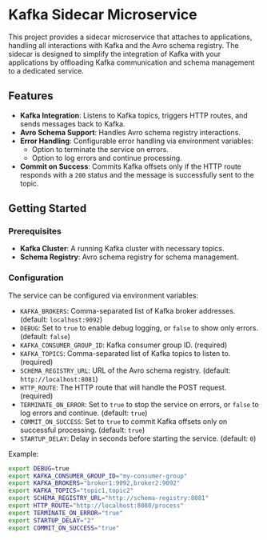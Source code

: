 # Kafka Sidecar Microservice

This project provides a sidecar microservice that attaches to applications, handling all interactions with Kafka and the Avro schema registry. The sidecar is designed to simplify the integration of Kafka with your applications by offloading Kafka communication and schema management to a dedicated service.

## Features

- **Kafka Integration**: Listens to Kafka topics, triggers HTTP routes, and sends messages back to Kafka.
- **Avro Schema Support**: Handles Avro schema registry interactions.
- **Error Handling**: Configurable error handling via environment variables:
  - Option to terminate the service on errors.
  - Option to log errors and continue processing.
- **Commit on Success**: Commits Kafka offsets only if the HTTP route responds with a `200` status and the message is successfully sent to the topic.

## Getting Started

### Prerequisites

- **Kafka Cluster**: A running Kafka cluster with necessary topics.
- **Schema Registry**: Avro schema registry for schema management.

### Configuration

The service can be configured via environment variables:

- `KAFKA_BROKERS`: Comma-separated list of Kafka broker addresses. (default: `localhost:9092`) 
- `DEBUG`: Set to `true` to enable debug logging, or `false` to show only errors.(default: `false`) 
- `KAFKA_CONSUMER_GROUP_ID`: Kafka consumer group ID. (required)
- `KAFKA_TOPICS`: Comma-separated list of Kafka topics to listen to. (required)
- `SCHEMA_REGISTRY_URL`: URL of the Avro schema registry. (default: `http://localhost:8081`) 
- `HTTP_ROUTE`: The HTTP route that will handle the POST request. (required)
- `TERMINATE_ON_ERROR`:  Set to `true` to stop the service on errors, or `false` to log errors and continue. (default: `true`)
- `COMMIT_ON_SUCCESS`: Set to `true` to commit Kafka offsets only on successful processing. (default: `true`)
- `STARTUP_DELAY`: Delay in seconds before starting the service. (default: `0`)

Example:

```bash
export DEBUG=true
export KAFKA_CONSUMER_GROUP_ID="my-consumer-group"
export KAFKA_BROKERS="broker1:9092,broker2:9092"
export KAFKA_TOPICS="topic1,topic2"
export SCHEMA_REGISTRY_URL="http://schema-registry:8081"
export HTTP_ROUTE="http://localhost:8080/process"
export TERMINATE_ON_ERROR="true"
export STARTUP_DELAY="2"
export COMMIT_ON_SUCCESS="true"